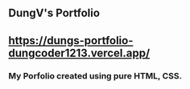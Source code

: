 ## DungV's Portfolio
## https://dungs-portfolio-dungcoder1213.vercel.app/

### My Porfolio created using pure HTML, CSS.
